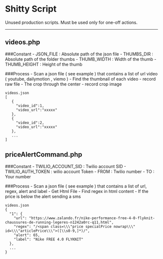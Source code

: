 Shitty Script
===================
Unused production scripts. Must be used only for one-off actions.

----------

videos.php 
-------------

###Constant 
			- JSON_FILE : Absolute path of the json file
			- THUMBS_DIR : Absolute path of the folder thumbs
			- THUMB_WIDTH : Width of the thumb
			- THUMB_HEIGHT : Height of the thumb
			
###Process
        	- Scan a json file ( see example ) that contains a list of url video ( youtube, dailymotion , viemo )
        	- Find the thumbnail of each video
        	- record raw file
        	- The crop through the center
        	- record crop image
        
	
```
videos.json
[
   {
     "video_id":1,
     "video_url":"xxxxx"
   },
   {
     "video_id":2,
     "video_url":"xxxxx"
   },
   ...
]
```

priceAlertCommand.php 
-------------

###Constant 
      - TWILIO_ACCOUNT_SID : Twilio account SID
      - TWILIO_AUTH_TOKEN : wilio account Token
      - FROM : Twilio number
      - TO : Your number

###Process
          - Scan a json file ( see example ) that contains a list of url, regex, alert and label
          - Get Html File
          - Find regex in html content
          - If the price is below the alert sending a sms
  
```
videos.json
{
  "1": {
    "url": "https://www.zalando.fr/nike-performance-free-4-0-flyknit-chaussures-de-running-legeres-n1242a0rc-q11.html",
    "regex": "/<span class=\\\"price specialPrice nowrap\\\" id=\\\"articlePrice\\\">([\\s0-9,]*)/",
    "alert": 65,
    "label": "Nike FREE 4.0 FLYKNIT"
  },
  ...
}
```
